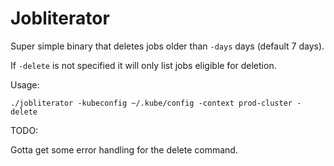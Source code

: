Jobliterator
============

Super simple binary that deletes jobs older than `-days` days (default 7 days).

If `-delete` is not specified it will only list jobs eligible for deletion.

Usage:

`./jobliterator -kubeconfig ~/.kube/config -context prod-cluster -delete` 

TODO:

Gotta get some error handling for the delete command.